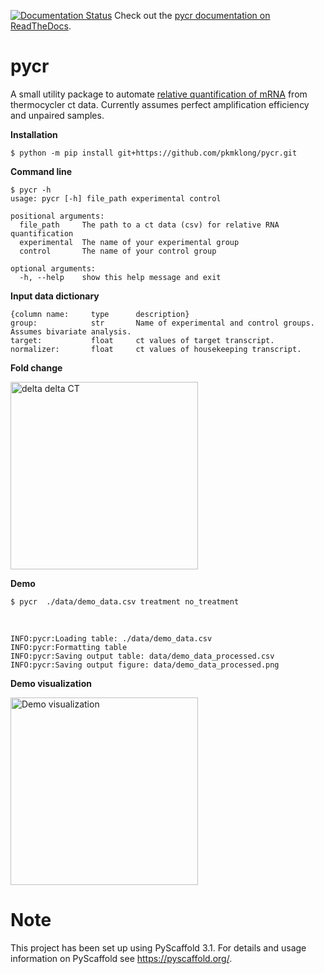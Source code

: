 [![Documentation Status](https://readthedocs.org/projects/docs/badge/?version=latest)](https://pycr.readthedocs.io/en/latest/) Check out the [pycr documentation on ReadTheDocs](https://pycr.readthedocs.io/en/latest/). 


pycr
====
A small utility package to automate [relative quantification of mRNA](https://en.wikipedia.org/wiki/Real-time_polymerase_chain_reaction) from thermocycler ct data. 
Currently assumes perfect amplification efficiency and unpaired samples.

<b>Installation</b>

    $ python -m pip install git+https://github.com/pkmklong/pycr.git

<b>Command line</b>

    $ pycr -h
    usage: pycr [-h] file_path experimental control

    positional arguments:
      file_path     The path to a ct data (csv) for relative RNA quantification
      experimental  The name of your experimental group
      control       The name of your control group

    optional arguments:
      -h, --help    show this help message and exit
      

<b>Input data dictionary</b>
```
{column name:     type      description}
group:            str       Name of experimental and control groups. Assumes bivariate analysis.
target:           float     ct values of target transcript.
normalizer:       float     ct values of housekeeping transcript.
```

<b>Fold change</b>

<img src="https://github.com/pkmklong/pycr/blob/master/images/ddct.svg" height="300"  class="center" title="delta delta CT">


<b>Demo</b>

    $ pycr  ./data/demo_data.csv treatment no_treatment
<br>    

    INFO:pycr:Loading table: ./data/demo_data.csv
    INFO:pycr:Formatting table
    INFO:pycr:Saving output table: data/demo_data_processed.csv
    INFO:pycr:Saving output figure: data/demo_data_processed.png

<b>Demo visualization</b>

<img src="https://github.com/pkmklong/pycr/blob/master/images/demo_data_processed.png" height="300"  class="center" title="Demo visualization">


Note
====

This project has been set up using PyScaffold 3.1. For details and usage
information on PyScaffold see https://pyscaffold.org/.
